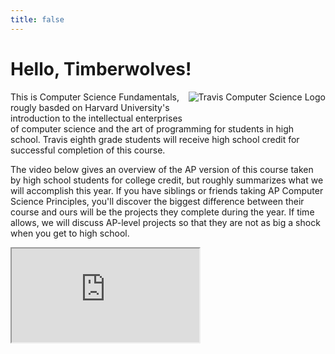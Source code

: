 ```yaml
---
title: false
---
```


# Hello, Timberwolves! 

<div style="float: right; margin-bottom: 25px;">
    <img src="assets/CS_Logo_S.png" alt="Travis Computer Science Logo">
</div>This is Computer Science Fundamentals, rougly basded on Harvard University's introduction to the intellectual enterprises of computer science and the art of programming for students in high school. Travis eighth grade students will receive high school credit for successful completion of this course.

The video below gives an overview of the AP version of this course taken by high school students for college credit, but roughly summarizes what we will accomplish this year. If you have siblings or friends taking AP Computer Science Principles, you'll discover the biggest difference between their course and ours will be the projects they complete during the year. If time allows, we will discuss AP-level projects so that they are not as big a shock when you get to high school.

<iframe src="https://www.youtube.com/embed/tZxLMIk_SaY?playlist=GAB6Gm7pTTA"></iframe>

